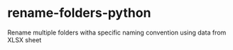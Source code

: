# rename-folders-python
Rename multiple folders witha specific naming convention using data from XLSX sheet
